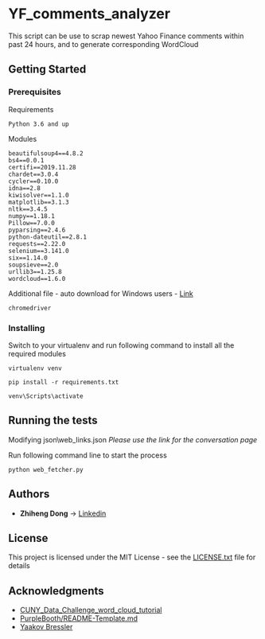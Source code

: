 # YF_comments_analyzer

This script can be use to scrap newest Yahoo Finance comments within past 24 hours, and to generate corresponding WordCloud

## Getting Started

### Prerequisites

Requirements
```
Python 3.6 and up
```
Modules
```
beautifulsoup4==4.8.2
bs4==0.0.1
certifi==2019.11.28
chardet==3.0.4
cycler==0.10.0
idna==2.8
kiwisolver==1.1.0
matplotlib==3.1.3
nltk==3.4.5
numpy==1.18.1
Pillow==7.0.0
pyparsing==2.4.6
python-dateutil==2.8.1
requests==2.22.0
selenium==3.141.0
six==1.14.0
soupsieve==2.0
urllib3==1.25.8
wordcloud==1.6.0
```
Additional file - auto download for Windows users - [Link](https://chromedriver.chromium.org/downloads)
```
chromedriver
```


### Installing


Switch to your virtualenv and run following command to install all the required modules

```
virtualenv venv
```
```
pip install -r requirements.txt
```
```
venv\Scripts\activate
```

## Running the tests

Modifying json\web_links.json
*Please use the link for the conversation page*

Run following command line to start the process
```
python web_fetcher.py
```

## Authors

-   **Zhiheng Dong** -> [Linkedin](https://www.linkedin.com/in/zhihengdong)


## License

This project is licensed under the MIT License - see the [LICENSE.txt](https://github.com/zhiose91/web_fetcher/blob/master/LICENSE.txt)  file for details

## Acknowledgments

- [CUNY_Data_Challenge_word_cloud_tutorial](https://www.kaggle.com/jelkinp72/cuny-data-challenge-word-cloud-tutorial)
- [PurpleBooth/README-Template.md](https://gist.github.com/PurpleBooth/109311bb0361f32d87a2)
- [Yaakov Bressler](https://github.com/ybressler/Web-Scraping/blob/master/Web%20Scraping%20Overview%20%E2%80%93%20NYC%20Python%20Meetup.ipynb)
